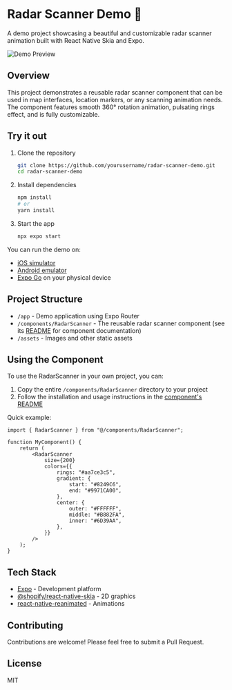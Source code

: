 # Radar Scanner Demo 🎯

A demo project showcasing a beautiful and customizable radar scanner animation built with React Native Skia and Expo.

![Demo Preview](./assets/demo.gif)

## Overview

This project demonstrates a reusable radar scanner component that can be used in map interfaces, location markers, or any scanning animation needs. The component features smooth 360° rotation animation, pulsating rings effect, and is fully customizable.

## Try it out

1. Clone the repository

    ```bash
    git clone https://github.com/yourusername/radar-scanner-demo.git
    cd radar-scanner-demo
    ```

2. Install dependencies

    ```bash
    npm install
    # or
    yarn install
    ```

3. Start the app
    ```bash
    npx expo start
    ```

You can run the demo on:

-   [iOS simulator](https://docs.expo.dev/workflow/ios-simulator/)
-   [Android emulator](https://docs.expo.dev/workflow/android-studio-emulator/)
-   [Expo Go](https://expo.dev/go) on your physical device

## Project Structure

-   `/app` - Demo application using Expo Router
-   `/components/RadarScanner` - The reusable radar scanner component (see its [README](./components/RadarScanner/README.md) for component documentation)
-   `/assets` - Images and other static assets

## Using the Component

To use the RadarScanner in your own project, you can:

1. Copy the entire `/components/RadarScanner` directory to your project
2. Follow the installation and usage instructions in the [component's README](./components/RadarScanner/README.md)

Quick example:

```tsx
import { RadarScanner } from "@/components/RadarScanner";

function MyComponent() {
    return (
        <RadarScanner
            size={200}
            colors={{
                rings: "#aa7ce3c5",
                gradient: {
                    start: "#8249C6",
                    end: "#9971CA00",
                },
                center: {
                    outer: "#FFFFFF",
                    middle: "#B882FA",
                    inner: "#6D39AA",
                },
            }}
        />
    );
}
```

## Tech Stack

-   [Expo](https://docs.expo.dev/) - Development platform
-   [@shopify/react-native-skia](https://shopify.github.io/react-native-skia/) - 2D graphics
-   [react-native-reanimated](https://docs.swmansion.com/react-native-reanimated/) - Animations

## Contributing

Contributions are welcome! Please feel free to submit a Pull Request.

## License

MIT
